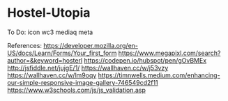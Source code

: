 # Hostel-Utopia

To Do:
icon
wc3
mediaq
meta



References:
https://developer.mozilla.org/en-US/docs/Learn/Forms/Your_first_form
https://www.megapixl.com/search?author=&keyword=hosterl
https://codepen.io/hubspot/pen/gOvBMEx
http://jsfiddle.net/jujgE/1/
https://wallhaven.cc/w/j53vzy
https://wallhaven.cc/w/lm9oqy
https://timnwells.medium.com/enhancing-our-simple-responsive-image-gallery-746549cd2f11
https://www.w3schools.com/js/js_validation.asp
